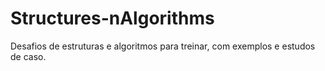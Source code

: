 # Structures-nAlgorithms
Desafios de estruturas e algoritmos para treinar, com exemplos e estudos de caso.
